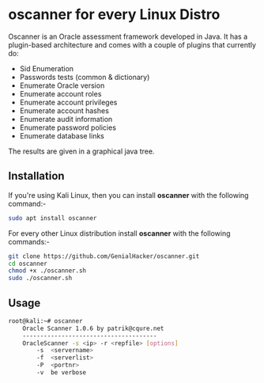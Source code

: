 # oscanner for every Linux Distro
Oscanner is an Oracle assessment framework developed in Java. It has a plugin-based architecture and comes with a couple of plugins that currently do:

-   Sid Enumeration
-   Passwords tests (common & dictionary)
-   Enumerate Oracle version
-   Enumerate account roles
-   Enumerate account privileges
-   Enumerate account hashes
-   Enumerate audit information
-   Enumerate password policies
-   Enumerate database links

The results are given in a graphical java tree.

## Installation

If you're using Kali Linux, then you can install **oscanner** with the following command:-
```sh
sudo apt install oscanner
```

For every other Linux distribution install **oscanner** with the following commands:-
```sh
git clone https://github.com/GenialHacker/oscanner.git
cd oscanner
chmod +x ./oscanner.sh
sudo ./oscanner.sh
```

## Usage
```bash
root@kali:~# oscanner
	Oracle Scanner 1.0.6 by patrik@cqure.net
	--------------------------------------
	OracleScanner -s <ip> -r <repfile> [options]
		-s	<servername>
		-f	<serverlist>
		-P	<portnr>
		-v	be verbose
```
